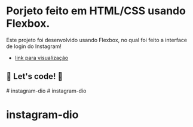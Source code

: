 # Porjeto feito em HTML/CSS usando Flexbox.

Este projeto foi desenvolvido usando Flexbox, no qual foi feito a interface de login do Instagram!


* [link para visualização]()

## 🚀 Let's code! 🚀
#   i n s t a g r a m - d i o  
 # instagram-dio
# instagram-dio
